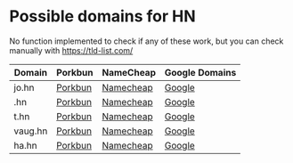 # Possible domains for HN

No function implemented to check if any of these work, but you can check manually with https://tld-list.com/

| Domain | Porkbun | NameCheap | Google Domains |
|---|---|---|---|
| jo.hn | [Porkbun](https://porkbun.com/checkout/search?prb=e814663da1&tlds=&idnLanguage=&search=search&q=jo.hn) | [Namecheap](https://www.namecheap.com/domains/registration/results/?domain=jo.hn) | [Google](https://domains.google.com/registrar/search?searchTerm=jo.hn) |
| .hn | [Porkbun](https://porkbun.com/checkout/search?prb=e814663da1&tlds=&idnLanguage=&search=search&q=.hn) | [Namecheap](https://www.namecheap.com/domains/registration/results/?domain=.hn) | [Google](https://domains.google.com/registrar/search?searchTerm=.hn) |
| t.hn | [Porkbun](https://porkbun.com/checkout/search?prb=e814663da1&tlds=&idnLanguage=&search=search&q=t.hn) | [Namecheap](https://www.namecheap.com/domains/registration/results/?domain=t.hn) | [Google](https://domains.google.com/registrar/search?searchTerm=t.hn) |
| vaug.hn | [Porkbun](https://porkbun.com/checkout/search?prb=e814663da1&tlds=&idnLanguage=&search=search&q=vaug.hn) | [Namecheap](https://www.namecheap.com/domains/registration/results/?domain=vaug.hn) | [Google](https://domains.google.com/registrar/search?searchTerm=vaug.hn) |
| ha.hn | [Porkbun](https://porkbun.com/checkout/search?prb=e814663da1&tlds=&idnLanguage=&search=search&q=ha.hn) | [Namecheap](https://www.namecheap.com/domains/registration/results/?domain=ha.hn) | [Google](https://domains.google.com/registrar/search?searchTerm=ha.hn) |
